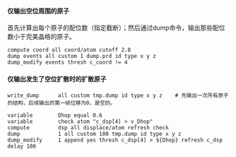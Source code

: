 #### 仅输出空位周围的原子

首先计算出每个原子的配位数（指定截断）；然后通过dump命令，输出那些配位数小于完美晶格的原子。

```
compute coord all coord/atom cutoff 2.8
dump events all custom 1 dump.prd id type x y z
dump_modify events thresh c_coord != 4
```

#### 仅输出发生了空位扩散时的扩散原子

```
write_dump      all custom tmp.dump id type x y z    # 先输出一次所有原子的结构，后续输出的第一帧位移为0，是空的。

variable        Dhop equal 0.6
variable        check atom "c_dsp[4] > v_Dhop"
compute         dsp all displace/atom refresh check
dump            1 all custom 100 tmp.dump id type x y z
dump_modify     1 append yes thresh c_dsp[4] > ${Dhop} refresh c_dsp delay 100
```

